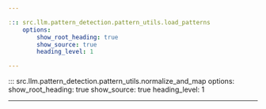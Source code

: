 ```yaml
---

::: src.llm.pattern_detection.pattern_utils.load_patterns
    options:
        show_root_heading: true
        show_source: true
        heading_level: 1

---
```


::: src.llm.pattern_detection.pattern_utils.normalize_and_map
    options:
        show_root_heading: true
        show_source: true
        heading_level: 1

---